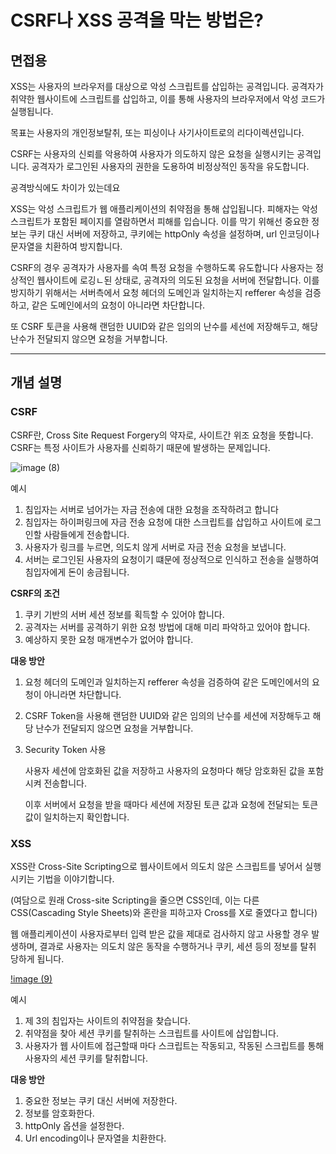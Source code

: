 # **CSRF나 XSS 공격을 막는 방법은?**

## 면접용

XSS는 사용자의 브라우저를 대상으로 악성 스크립트를 삽입하는 공격입니다. 공격자가 취약한 웹사이트에 스크립트를 삽입하고, 이를 통해 사용자의 브라우저에서 악성 코드가 실행됩니다.

목표는 사용자의 개인정보탈취, 또는 피싱이나 사기사이트로의 리다이렉션입니다.

CSRF는 사용자의 신뢰를 악용하여 사용자가 의도하지 않은 요청을 실행시키는 공격입니다. 공격자가 로그인된 사용자의 권한을 도용하여 비정상적인 동작을 유도합니다.

공격방식에도 차이가 있는데요

XSS는 악성 스크립트가 웹 애플리케이션의 취약점을 통해 삽입됩니다. 피해자는 악성 스크립트가 포함된 페이지를 열람하면서 피해를 입습니다. 이를 막기 위해선 중요한 정보는 쿠키 대신 서버에 저장하고, 쿠키에는 httpOnly 속성을 설정하며, url 인코딩이나 문자열을 치환하여 방지합니다.

CSRF의 경우 공격자가 사용자를 속여 특정 요청을 수행하도록 유도합니다 사용자는 정상적인 웹사이트에 로깅ㄴ된 상태로, 공격자의 의도된 요청을 서버에 전달합니다. 이를 방지하기 위해서는 서버측에서 요청 헤더의 도메인과 일치하는지 refferer 속성을 검증하고, 같은 도메인에서의 요청이 아니라면 차단합니다.

또 CSRF 토큰을 사용해 랜덤한 UUID와 같은 임의의 난수를 세선에 저장해두고, 해당 난수가 전달되지 않으면 요청을 거부합니다.

---

## 개념 설명

### CSRF

CSRF란, Cross Site Request Forgery의 약자로, 사이트간 위조 요청을 뜻합니다. CSRF는 특정 사이트가 사용자를 신뢰하기 때문에 발생하는 문제입니다.

![image (8)](https://github.com/user-attachments/assets/5019e3b5-7701-4b14-a717-ee3d7811088d)

예시

1. 침입자는 서버로 넘어가는 자금 전송에 대한 요청을 조작하려고 합니다
2. 침입자는 하이퍼링크에 자금 전송 요청에 대한 스크립트를 삽입하고 사이트에 로그인할 사람들에게 전송합니다.
3. 사용자가 링크를 누르면, 의도치 않게 서버로 자금 전송 요청을 보냅니다.
4. 서버는 로그인된 사용자의 요청이기 떄문에 정상적으로 인식하고 전송을 실행하여 침입자에게 돈이 송금됩니다.

**CSRF의 조건**

1. 쿠키 기반의 서버 세션 정보를 획득할 수 있어야 합니다.
2. 공격자는 서버를 공격하기 위한 요청 방법에 대해 미리 파악하고 있어야 합니다.
3. 예상하지 못한 요청 매개변수가 없어야 합니다.

**대응 방안**

1. 요청 헤더의 도메인과 일치하는지 refferer 속성을 검증하여 같은 도메인에서의 요청이 아니라면 차단합니다.
2. CSRF Token을 사용해 랜덤한 UUID와 같은 임의의 난수를 세션에 저장해두고 해당 난수가 전달되지 않으면 요청을 거부합니다.
3. Security Token 사용

   사용자 세션에 암호화된 값을 저장하고 사용자의 요청마다 해당 암호화된 값을 포함시켜 전송합니다.

   이후 서버에서 요청을 받을 때마다 세션에 저장된 토큰 값과 요청에 전달되는 토큰 값이 일치하는지 확인합니다.

### XSS

XSS란 Cross-Site Scripting으로 웹사이트에서 의도치 않은 스크립트를 넣어서 실행시키는 기법을 이야기합니다.

(여담으로 원래 Cross-site Scripting을 줄으면 CSS인데, 이는 다른 CSS(Cascading Style Sheets)와 혼란을 피하고자 Cross를 X로 줄였다고 합니다)

웹 애플리케이션이 사용자로부터 입력 받은 값을 제대로 검사하지 않고 사용할 경우 발생하며, 결과로 사용자는 의도치 않은 동작을 수행하거나 쿠키, 세션 등의 정보를 탈취 당하게 됩니다.

[!image (9)](https://github.com/user-attachments/assets/ac869ef8-60e6-4525-990d-1e02897ee929)

예시

1. 제 3의 침입자는 사이트의 취약점을 찾습니다.
2. 취약점을 찾아 세션 쿠키를 탈취하는 스크립트를 사이트에 삽입합니다.
3. 사용자가 웹 사이트에 접근할때 마다 스크립트는 작동되고, 작동된 스크립트를 통해 사용자의 세션 쿠키를 탈취합니다.

**대응 방안**

1. 중요한 정보는 쿠키 대신 서버에 저장한다.
2. 정보를 암호화한다.
3. httpOnly 옵션을 설정한다.
4. Url encoding이나 문자열을 치환한다.
